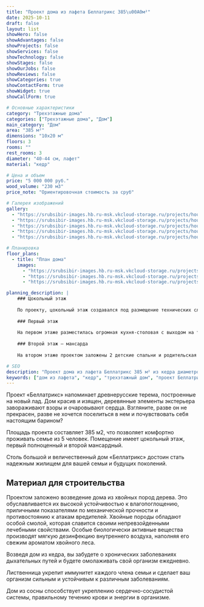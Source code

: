 ```yaml
---
title: "Проект дома из лафета Беллатрикс 385\u00A0м²"
date: 2025-10-11
draft: false
layout: list
showHero: false
showAdvantages: false
showProjects: false
showServices: false
showTechnology: false
showStages: false
showOurJobs: false
showReviews: false
showCategories: true
showContactForm: true
showWidget: true
showCallForm: true

# Основные характеристики
category: "Трехэтажные дома"
categories: ["Трехэтажные дома", "Дом"]
main_category: "Дом"
area: "385 м²"
dimensions: "10x20 м"
floors: 3
rooms: ""
rest_rooms: 3
diameter: "40-44 см, лафет"
material: "кедр"

# Цена и объем
price: "5 000 000 руб."
wood_volume: "230 м3"
price_note: "Ориентировочная стоимость за сруб"

# Галерея изображений
gallery:
  - "https://srubsibir-images.hb.ru-msk.vkcloud-storage.ru/projects/houses/bellatrics-385/bellatrics-385-1.jpg"
  - "https://srubsibir-images.hb.ru-msk.vkcloud-storage.ru/projects/houses/bellatrics-385/bellatrics-385-2.jpg"
  - "https://srubsibir-images.hb.ru-msk.vkcloud-storage.ru/projects/houses/bellatrics-385/bellatrics-385-3.jpg"
  - "https://srubsibir-images.hb.ru-msk.vkcloud-storage.ru/projects/houses/bellatrics-385/bellatrics-385-4.jpg"
  - "https://srubsibir-images.hb.ru-msk.vkcloud-storage.ru/projects/houses/bellatrics-385/bellatrics-385-5.jpg"

# Планировка
floor_plans:
  - title: "План дома"
    images:
      - "https://srubsibir-images.hb.ru-msk.vkcloud-storage.ru/projects/houses/bellatrics-385/bellatrics-385-3.jpg"
      - "https://srubsibir-images.hb.ru-msk.vkcloud-storage.ru/projects/houses/bellatrics-385/bellatrics-385-4.jpg"
      - "https://srubsibir-images.hb.ru-msk.vkcloud-storage.ru/projects/houses/bellatrics-385/bellatrics-385-5.jpg"

planning_description: |
    ### Цокольный этаж
    
    По проекту, цокольный этаж создавался под размещение технических служб и помещений свободного назначения, в которых можно обустроить охотничий уголок или сауну с бассейном. При желании, часть цокольного этажа можно запроектировать гаражом на 2 автомобиля. Все комнаты имеют квадратные или прямоугольные формы, что обеспечивает полную эксплуатацию полезной площади.
    
    ### Первый этаж
    
    На первом этаже разместилась огромная кухня-столовая с выходом на террасу, большая гостиная и кабинет, состоящий из двух комнат. Если ваша семья относится к тем, кто любит устраивать частые приемы гостей, комнаты кабинета можно переоборудовать под гостевые спальни. Крытая терраса позволит вкушать любимые напитки прохладными вечерами, закутавшись в плед.
    
    ### Второй этаж – мансарда
    
    На втором этаже проектом заложены 2 детские спальни и родительская с собственным санузлом и гардеробом. Также второй этаж имеет комнату для чтения или отдыха с выходом на балкон, которую, при желании, можно переоборудовать еще под одну спальню.

# SEO
description: "Проект дома из лафета Беллатрикс 385 м² из кедра диаметром 40-44 см. Трехэтажный дом в стиле древнерусских теремов для семьи из 5 человек."
keywords: ["дом из лафета", "кедр", "трехэтажный дом", "проект Беллатрикс", "385 м²", "большой дом", "дом с гаражом", "терем"]
---
```


Проект «Беллатрикс» напоминает древнерусские терема, построенные на новый лад. Дом красив и изящен, деревянные элементы экстерьера завораживают взоры и очаровывают сердца. Взгляните, разве он не прекрасен, разве не хочется поселиться в нем и почувствовать себя настоящим барином?

Площадь проекта составляет 385 м2, что позволяет комфортно проживать семье из 5 человек. Помещение имеет цокольный этаж, первый полноценный и второй мансардный.

Столь большой и величественный дом «Беллатрикс» достоин стать надежным жилищем для вашей семьи и будущих поколений.

## Материал для строительства

Проектом заложено возведение дома из хвойных пород дерева. Это обуславливается их высокой устойчивостью к влагопоглощению, приличными показателями по механической прочности и противостоянию к атакам вредителей. Хвойные породы обладают особой смолой, которая славится своими непревзойденными лечебными свойствами. Особые биологически активные вещества производят мягкую дезинфекцию внутреннего воздуха, наполняя его свежим ароматом хвойного леса.

Возведя дом из кедра, вы забудете о хронических заболеваниях дыхательных путей и будете омолаживать свой организм ежедневно.

Лиственница укрепит иммунитет каждого члена семьи и сделает ваш организм сильным и устойчивым к различным заболеваниям.

Дом из сосны способствует укреплению сердечно-сосудистой системы, правильному течению крови и энергии в организме.